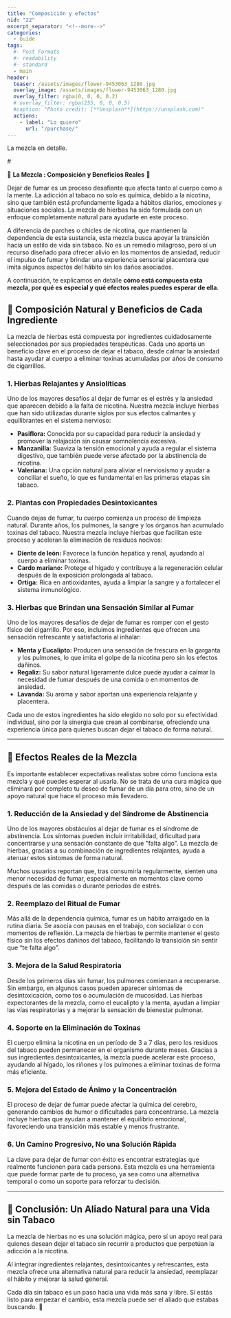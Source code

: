 ```yaml
---
title: "Composición y efectos"
nid: "22"
excerpt_separator: "<!--more-->"
categories:
  - Guide
tags:
  #- Post Formats
  #- readability
  #- standard
  - main
header:
  teaser: /assets/images/flower-9453063_1280.jpg
  overlay_image: /assets/images/flower-9453063_1280.jpg
  overlay_filter: rgba(0, 0, 0, 0.2)
  # overlay_filter: rgba(255, 0, 0, 0.5)
  #caption: "Photo credit: [**Unsplash**](https://unsplash.com)"
  actions:
    - label: "Lo quiero"
      url: "/purchase/"
---
```

La mezcla en detalle.
<!--more--># 


🌿 **La Mezcla : Composición y Beneficios Reales** 🌿  

Dejar de fumar es un proceso desafiante que afecta tanto al cuerpo como a la mente. La adicción al tabaco no solo es química, debido a la nicotina, sino que también está profundamente ligada a hábitos diarios, emociones y situaciones sociales. La mezcla de hierbas ha sido formulada con un enfoque completamente natural para ayudarte en este proceso.  

A diferencia de parches o chicles de nicotina, que mantienen la dependencia de esta sustancia, esta mezcla busca apoyar la transición hacia un estilo de vida sin tabaco. No es un remedio milagroso, pero sí un recurso diseñado para ofrecer alivio en los momentos de ansiedad, reducir el impulso de fumar y brindar una experiencia sensorial placentera que imita algunos aspectos del hábito sin los daños asociados.  

A continuación, te explicamos en detalle **cómo está compuesta esta mezcla, por qué es especial y qué efectos reales puedes esperar de ella**.  

## **🌱 Composición Natural y Beneficios de Cada Ingrediente**  

La mezcla de hierbas está compuesta por ingredientes cuidadosamente seleccionados por sus propiedades terapéuticas. Cada uno aporta un beneficio clave en el proceso de dejar el tabaco, desde calmar la ansiedad hasta ayudar al cuerpo a eliminar toxinas acumuladas por años de consumo de cigarrillos.  

### **1. Hierbas Relajantes y Ansiolíticas**  
Uno de los mayores desafíos al dejar de fumar es el estrés y la ansiedad que aparecen debido a la falta de nicotina. Nuestra mezcla incluye hierbas que han sido utilizadas durante siglos por sus efectos calmantes y equilibrantes en el sistema nervioso:  

- **Pasiflora:** Conocida por su capacidad para reducir la ansiedad y promover la relajación sin causar somnolencia excesiva.  
- **Manzanilla:** Suaviza la tensión emocional y ayuda a regular el sistema digestivo, que también puede verse afectado por la abstinencia de nicotina.  
- **Valeriana:** Una opción natural para aliviar el nerviosismo y ayudar a conciliar el sueño, lo que es fundamental en las primeras etapas sin tabaco.  

### **2. Plantas con Propiedades Desintoxicantes**  
Cuando dejas de fumar, tu cuerpo comienza un proceso de limpieza natural. Durante años, los pulmones, la sangre y los órganos han acumulado toxinas del tabaco. Nuestra mezcla incluye hierbas que facilitan este proceso y aceleran la eliminación de residuos nocivos:  

- **Diente de león:** Favorece la función hepática y renal, ayudando al cuerpo a eliminar toxinas.  
- **Cardo mariano:** Protege el hígado y contribuye a la regeneración celular después de la exposición prolongada al tabaco.  
- **Ortiga:** Rica en antioxidantes, ayuda a limpiar la sangre y a fortalecer el sistema inmunológico.  

### **3. Hierbas que Brindan una Sensación Similar al Fumar**  
Uno de los mayores desafíos de dejar de fumar es romper con el gesto físico del cigarrillo. Por eso, incluimos ingredientes que ofrecen una sensación refrescante y satisfactoria al inhalar:  

- **Menta y Eucalipto:** Producen una sensación de frescura en la garganta y los pulmones, lo que imita el golpe de la nicotina pero sin los efectos dañinos.  
- **Regaliz:** Su sabor natural ligeramente dulce puede ayudar a calmar la necesidad de fumar después de una comida o en momentos de ansiedad.  
- **Lavanda:** Su aroma y sabor aportan una experiencia relajante y placentera.  

Cada uno de estos ingredientes ha sido elegido no solo por su efectividad individual, sino por la sinergia que crean al combinarse, ofreciendo una experiencia única para quienes buscan dejar el tabaco de forma natural.  

---

## **🔬 Efectos Reales de la Mezcla**  

Es importante establecer expectativas realistas sobre cómo funciona esta mezcla y qué puedes esperar al usarla. No se trata de una cura mágica que eliminará por completo tu deseo de fumar de un día para otro, sino de un apoyo natural que hace el proceso más llevadero.  

### **1. Reducción de la Ansiedad y del Síndrome de Abstinencia**  
Uno de los mayores obstáculos al dejar de fumar es el síndrome de abstinencia. Los síntomas pueden incluir irritabilidad, dificultad para concentrarse y una sensación constante de que "falta algo". La mezcla de hierbas, gracias a su combinación de ingredientes relajantes, ayuda a atenuar estos síntomas de forma natural.  

Muchos usuarios reportan que, tras consumirla regularmente, sienten una menor necesidad de fumar, especialmente en momentos clave como después de las comidas o durante periodos de estrés.  

### **2. Reemplazo del Ritual de Fumar**  
Más allá de la dependencia química, fumar es un hábito arraigado en la rutina diaria. Se asocia con pausas en el trabajo, con socializar o con momentos de reflexión. La mezcla de hierbas te permite mantener el gesto físico sin los efectos dañinos del tabaco, facilitando la transición sin sentir que “te falta algo”.  

### **3. Mejora de la Salud Respiratoria**  
Desde los primeros días sin fumar, los pulmones comienzan a recuperarse. Sin embargo, en algunos casos pueden aparecer síntomas de desintoxicación, como tos o acumulación de mucosidad. Las hierbas expectorantes de la mezcla, como el eucalipto y la menta, ayudan a limpiar las vías respiratorias y a mejorar la sensación de bienestar pulmonar.  

### **4. Soporte en la Eliminación de Toxinas**  
El cuerpo elimina la nicotina en un período de 3 a 7 días, pero los residuos del tabaco pueden permanecer en el organismo durante meses. Gracias a sus ingredientes desintoxicantes, la mezcla puede acelerar este proceso, ayudando al hígado, los riñones y los pulmones a eliminar toxinas de forma más eficiente.  

### **5. Mejora del Estado de Ánimo y la Concentración**  
El proceso de dejar de fumar puede afectar la química del cerebro, generando cambios de humor o dificultades para concentrarse. La mezcla incluye hierbas que ayudan a mantener el equilibrio emocional, favoreciendo una transición más estable y menos frustrante.  

### **6. Un Camino Progresivo, No una Solución Rápida**  
La clave para dejar de fumar con éxito es encontrar estrategias que realmente funcionen para cada persona. Esta mezcla es una herramienta que puede formar parte de tu proceso, ya sea como una alternativa temporal o como un soporte para reforzar tu decisión.  

---

## **🌟 Conclusión: Un Aliado Natural para una Vida sin Tabaco**  

La mezcla de hierbas no es una solución mágica, pero sí un apoyo real para quienes desean dejar el tabaco sin recurrir a productos que perpetúan la adicción a la nicotina.  

Al integrar ingredientes relajantes, desintoxicantes y refrescantes, esta mezcla ofrece una alternativa natural para reducir la ansiedad, reemplazar el hábito y mejorar la salud general.  

Cada día sin tabaco es un paso hacia una vida más sana y libre. Si estás listo para empezar el cambio, esta mezcla puede ser el aliado que estabas buscando. 🌿
